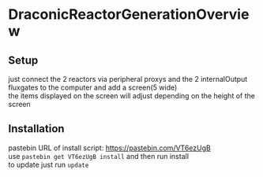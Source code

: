 # DraconicReactorGenerationOverview
## Setup
just connect the 2 reactors via peripheral proxys and the 2 internalOutput fluxgates to the computer and add a screen(5 wide)
<br> the items displayed on the screen will adjust depending on the height of the screen
## Installation
pastebin URL of install script: https://pastebin.com/VT6ezUgB
<br>use <code>pastebin get VT6ezUgB install</code> and then run install
<br>to update just run <code>update</code>
